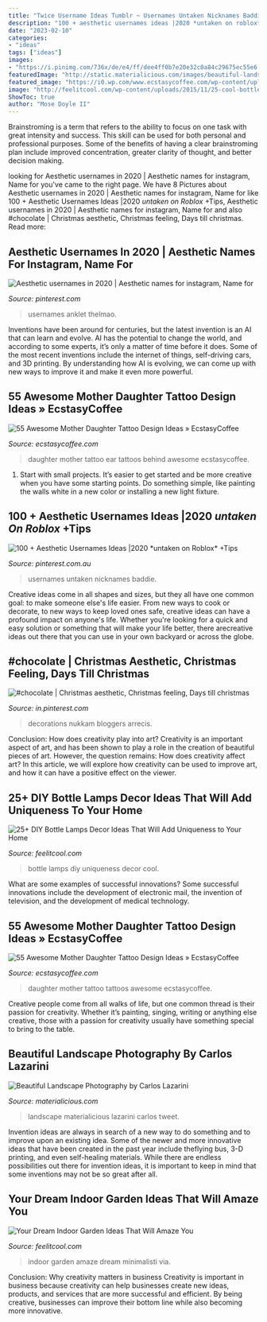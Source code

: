 ```yaml
---
title: "Twice Username Ideas Tumblr ~ Usernames Untaken Nicknames Baddie"
description: "100 + aesthetic usernames ideas |2020 *untaken on roblox* +tips"
date: "2023-02-10"
categories:
- "ideas"
tags: ["ideas"]
images:
- "https://i.pinimg.com/736x/de/e4/ff/dee4ff0b7e20e32c0a84c29675ec55e6.jpg"
featuredImage: "http://static.materialicious.com/images/beautiful-landscape-photography-by-carlos-lazarini-o.jpg"
featured_image: "https://i0.wp.com/www.ecstasycoffee.com/wp-content/uploads/2016/11/BEHIND-EAR-MOTHER-DAUGHTER-TATTOOS.jpg?resize=670%2C893"
image: "http://feelitcool.com/wp-content/uploads/2015/11/25-cool-bottle-lamps-that-will-bring-uniqueness-to-your-home.jpg"
ShowToc: true
author: "Mose Doyle II"
---
```



Brainstroming is a term that refers to the ability to focus on one task with great intensity and success. This skill can be used for both personal and professional purposes. Some of the benefits of having a clear brainstroming plan include improved concentration, greater clarity of thought, and better decision making.

	

		
looking for Aesthetic usernames in 2020 | Aesthetic names for instagram, Name for you've came to the right page. We have 8 Pictures about Aesthetic usernames in 2020 | Aesthetic names for instagram, Name for like 100 + Aesthetic Usernames Ideas |2020 *untaken on Roblox* +Tips, Aesthetic usernames in 2020 | Aesthetic names for instagram, Name for and also #chocolate | Christmas aesthetic, Christmas feeling, Days till christmas. Read more:
		
    
## Aesthetic Usernames In 2020 | Aesthetic Names For Instagram, Name For

<img loading=lazy src="https://i.pinimg.com/736x/e7/de/22/e7de2221a8bf4fb8729a54569e89d602.jpg" onerror="this.onerror=null;this.src='https://tse1.mm.bing.net/th?id=OIP.W0mOsPIgL2euy32A-ptFBAHaEK&amp;pid=15.1';" alt="Aesthetic usernames in 2020 | Aesthetic names for instagram, Name for">

_Source: pinterest.com_

>usernames anklet thelmao. 

	

Inventions have been around for centuries, but the latest invention is an AI that can learn and evolve. AI has the potential to change the world, and according to some experts, it’s only a matter of time before it does. Some of the most recent inventions include the internet of things, self-driving cars, and 3D printing. By understanding how AI is evolving, we can come up with new ways to improve it and make it even more powerful.

    
## 55 Awesome Mother Daughter Tattoo Design Ideas » EcstasyCoffee

<img loading=lazy src="https://i0.wp.com/www.ecstasycoffee.com/wp-content/uploads/2016/11/BEHIND-EAR-MOTHER-DAUGHTER-TATTOOS.jpg?resize=670%2C893" onerror="this.onerror=null;this.src='https://tse3.mm.bing.net/th?id=OIP.fxbSIELsUOKOnoMgW3MwnwHaJ3&amp;pid=15.1';" alt="55 Awesome Mother Daughter Tattoo Design Ideas » EcstasyCoffee">

_Source: ecstasycoffee.com_

>daughter mother tattoo ear tattoos behind awesome ecstasycoffee. 

	

1. Start with small projects. It’s easier to get started and be more creative when you have some starting points. Do something simple, like painting the walls white in a new color or installing a new light fixture. 

    
## 100 + Aesthetic Usernames Ideas |2020 *untaken On Roblox* +Tips

<img loading=lazy src="https://i.pinimg.com/736x/c5/ed/40/c5ed404ec3b9d5b63a94dfd8174c8bbf.jpg" onerror="this.onerror=null;this.src='https://tse4.mm.bing.net/th?id=OIP.kuRDsdBuE1Tbs9UCuz6mkgHaEK&amp;pid=15.1';" alt="100 + Aesthetic Usernames Ideas |2020 *untaken on Roblox* +Tips">

_Source: pinterest.com.au_

>usernames untaken nicknames baddie. 

	

Creative ideas come in all shapes and sizes, but they all have one common goal: to make someone else's life easier. From new ways to cook or decorate, to new ways to keep loved ones safe, creative ideas can have a profound impact on anyone's life. Whether you're looking for a quick and easy solution or something that will make your life better, there arecreative ideas out there that you can use in your own backyard or across the globe.

    
## #chocolate | Christmas Aesthetic, Christmas Feeling, Days Till Christmas

<img loading=lazy src="https://i.pinimg.com/736x/de/e4/ff/dee4ff0b7e20e32c0a84c29675ec55e6.jpg" onerror="this.onerror=null;this.src='https://tse1.mm.bing.net/th?id=OIP.w4thnPPJlELlqQojZsXw0AHaIs&amp;pid=15.1';" alt="#chocolate | Christmas aesthetic, Christmas feeling, Days till christmas">

_Source: in.pinterest.com_

>decorations nukkam bloggers arrecis. 

	

Conclusion: How does creativity play into art?
Creativity is an important aspect of art, and has been shown to play a role in the creation of beautiful pieces of art. However, the question remains: How does creativity affect art? In this article, we will explore how creativity can be used to improve art, and how it can have a positive effect on the viewer.

    
## 25+ DIY Bottle Lamps Decor Ideas That Will Add Uniqueness To Your Home

<img loading=lazy src="http://feelitcool.com/wp-content/uploads/2015/11/25-cool-bottle-lamps-that-will-bring-uniqueness-to-your-home.jpg" onerror="this.onerror=null;this.src='https://tse2.mm.bing.net/th?id=OIP.wLGToZmKvVW8qh30ofm6_QHaD3&amp;pid=15.1';" alt="25+ DIY Bottle Lamps Decor Ideas That Will Add Uniqueness to Your Home">

_Source: feelitcool.com_

>bottle lamps diy uniqueness decor cool. 

	

What are some examples of successful innovations?
Some successful innovations include the development of electronic mail, the invention of television, and the development of medical technology.

    
## 55 Awesome Mother Daughter Tattoo Design Ideas » EcstasyCoffee

<img loading=lazy src="https://i0.wp.com/www.ecstasycoffee.com/wp-content/uploads/2016/11/SMALL-MOTHER-DAUGHTER-TATTOOS.jpg?resize=650%2C650" onerror="this.onerror=null;this.src='https://tse4.mm.bing.net/th?id=OIP.Ql4lpSyc31pFQqENgqXc4wHaHa&amp;pid=15.1';" alt="55 Awesome Mother Daughter Tattoo Design Ideas » EcstasyCoffee">

_Source: ecstasycoffee.com_

>daughter mother tattoo tattoos awesome ecstasycoffee. 

	

Creative people come from all walks of life, but one common thread is their passion for creativity. Whether it’s painting, singing, writing or anything else creative, those with a passion for creativity usually have something special to bring to the table.

    
## Beautiful Landscape Photography By Carlos Lazarini

<img loading=lazy src="http://static.materialicious.com/images/beautiful-landscape-photography-by-carlos-lazarini-o.jpg" onerror="this.onerror=null;this.src='https://tse4.mm.bing.net/th?id=OIP.KYXKUTGjjcERgOg6pdbcrgHaJQ&amp;pid=15.1';" alt="Beautiful Landscape Photography by Carlos Lazarini">

_Source: materialicious.com_

>landscape materialicious lazarini carlos tweet. 

	

Invention ideas are always in search of a new way to do something and to improve upon an existing idea. Some of the newer and more innovative ideas that have been created in the past year include theflying bus, 3-D printing, and even self-healing materials. While there are endless possibilities out there for invention ideas, it is important to keep in mind that some inventions may not be so great after all.

    
## Your Dream Indoor Garden Ideas That Will Amaze You

<img loading=lazy src="http://feelitcool.com/wp-content/uploads/2016/10/indoor-gardens2.jpg" onerror="this.onerror=null;this.src='https://tse4.mm.bing.net/th?id=OIP.f8QZbjt2g0DTJboOOhOs0AHaE8&amp;pid=15.1';" alt="Your Dream Indoor Garden Ideas That Will Amaze You">

_Source: feelitcool.com_

>indoor garden amaze dream minimalisti via. 

	

Conclusion: Why creativity matters in business
Creativity is important in business because creativity can help businesses create new ideas, products, and services that are more successful and efficient. By being creative, businesses can improve their bottom line while also becoming more innovative.

